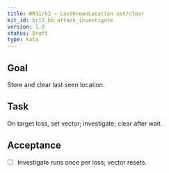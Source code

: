 ```yaml
---
title: BR11/k3 — LastKnownLocation set/clear
kit_id: br11_bb_attack_investigate
version: 1.0
status: Draft
type: kata
---
```

## Goal
Store and clear last seen location.
## Task
On target loss, set vector; investigate; clear after wait.
## Acceptance
- [ ] Investigate runs once per loss; vector resets.